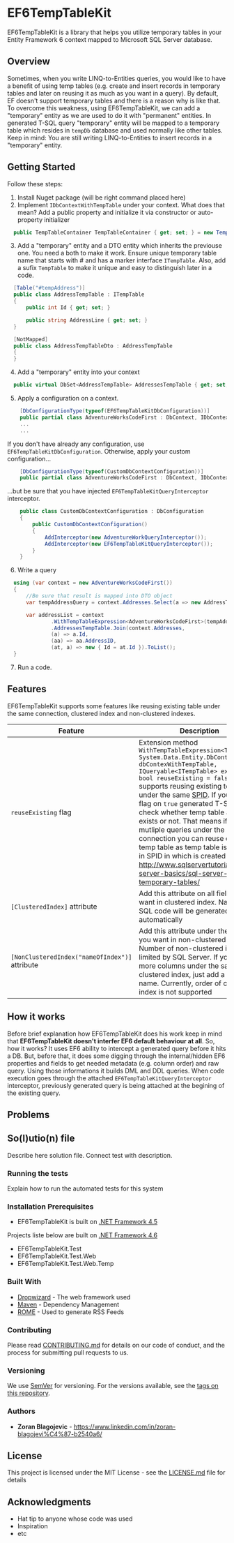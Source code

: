 # EF6TempTableKit 

EF6TempTableKit is a library that helps you utilize temporary tables in your Entity Framework 6 context mapped to Microsoft SQL Server database.

## Overview

Sometimes, when you write LINQ-to-Entities queries, you would like to have a benefit of using temp tables (e.g. create and insert records in temporary tables and later on reusing it as much as you want in a query). By default, EF doesn't support temporary tables and there is a reason why is like that. To overcome this weakness, using EF6TempTableKit, we can add a "temporary" entity as we are used to do it with "permanent" entities. In generated T-SQL query "temporary" entity will be mapped to a temporary table which resides in `tempDb` database and used normally like other tables.<br/>
Keep in mind: You are still writing LINQ-to-Entities to insert records in a "temporary" entity.

## Getting Started

Follow these steps:
1. Install Nuget package (will be right command placed here)
2. Implement `IDbContextWithTempTable` under your context. What does that mean? Add a public property and initialize it via constructor or auto-property initializer
```csharp
  public TempTableContainer TempTableContainer { get; set; } = new TempTableContainer();
```
3. Add a "temporary" entity and a DTO entity which inherits the previouse one. You need a both to make it work.
Ensure unique temporary table name that starts with # and has a marker interface `ITempTable`. Also, add  a sufix `TempTable` to make it unique and easy to distinguish later in a code.
```csharp
  [Table("#tempAddress")]
  public class AddressTempTable : ITempTable
  {
      public int Id { get; set; }

      public string AddressLine { get; set; }
  }

  [NotMapped]
  public class AddressTempTableDto : AddressTempTable
  {
  }
```
4. Add a "temporary" entity into your context 

```csharp
  public virtual DbSet<AddressTempTable> AddressesTempTable { get; set; }
```
5. Apply a configuration on a context.
```csharp
    [DbConfigurationType(typeof(EF6TempTableKitDbConfiguration))]
    public partial class AdventureWorksCodeFirst : DbContext, IDbContextWithTempTable
    ...
    ...    
```
If you don't have already any configuration, use `EF6TempTableKitDbConfiguration`. Otherwise, apply your custom configuration...
```csharp
    [DbConfigurationType(typeof(CustomDbContextConfiguration))]
    public partial class AdventureWorksCodeFirst : DbContext, IDbContextWithTempTable
````
 ...but be sure that you have injected `EF6TempTableKitQueryInterceptor` interceptor.
````csharp
    public class CustomDbContextConfiguration : DbConfiguration
    {
        public CustomDbContextConfiguration()
        {
            AddInterceptor(new AdventureWorkQueryInterceptor());
            AddInterceptor(new EF6TempTableKitQueryInterceptor());
        }
    }
````
6. Write a query
```csharp
  using (var context = new AdventureWorksCodeFirst())
  {
      //Be sure that result is mapped into DTO object
      var tempAddressQuery = context.Addresses.Select(a => new AddressTempTableDto { Id = a.AddressID, Name = a.AddressLine1 });

      var addressList = context
              .WithTempTableExpression<AdventureWorksCodeFirst>(tempAddressQuery)
              .AddressesTempTable.Join(context.Addresses,
              (a) => a.Id,
              (aa) => aa.AddressID,
              (at, a) => new { Id = at.Id }).ToList();                
  }
```
7. Run a code.

## Features

EF6TempTableKit supports some features like reusing existing table under the same connection, clustered index and non-clustered indexes.

| Feature       | Description |
| ------------- |-------------|
| `reuseExisting` flag | Extension method `WithTempTableExpression<T>(this System.Data.Entity.DbContext dbContexWithTempTable, IQueryable<ITempTable> expression, bool reuseExisting = false)` supports reusing existing temp table under the same [SPID](https://docs.microsoft.com/en-us/sql/t-sql/functions/spid-transact-sql?view=sql-server-ver15). If you set this flag on `true` generated T-SQL will check whether temp table already exists or not. That means if you run mutliple queries under the same connection you can reuse created temp table as temp table is scoped in SPID in which is created http://www.sqlservertutorial.net/sql-server-basics/sql-server-temporary-tables/|
|`[ClusteredIndex]` attribute| Add this attribute on all fields you want in clustered index. Name in T-SQL code will be generated automatically|
|`[NonClusteredIndex("nameOfIndex")]` attribute| Add this attribute under the fields you want in non-clustered index. Number of non-clustered index is limited by SQL Server. If you want more columns under the same non-clustered index, just add a same name. Currently, order of columns in index is not supported|

## How it works

Before brief explanation how EF6TempTableKit does his work keep in mind that **EF6TempTableKit doesn't interfer EF6 default behaviour at all**. So, how it works? It uses EF6 ability to intercept a generated query before it hits a DB. But, before that, it does some digging through the internal/hidden EF6 properties and fields to get needed metadata (e.g. column order) and raw query. Using those informations it builds DML and DDL queries. When code execution goes through the attached `EF6TempTableKitQueryInterceptor` interceptor, previously generated query is being attached at the begining of the existing query.

## Problems

## So(l)utio(n) file 

Describe here solution file. Connect test with description.

### Running the tests

Explain how to run the automated tests for this system

### Installation Prerequisites
- EF6TempTableKit is built on [.NET Framework 4.5](https://www.microsoft.com/en-us/download/details.aspx?id=30653)

Projects liste below are built on [.NET Framework 4.6](https://www.microsoft.com/en-us/download/details.aspx?id=48130) <br/>
- EF6TempTableKit.Test
- EF6TempTableKit.Test.Web
- EF6TempTableKit.Test.Web.Temp

### Built With

* [Dropwizard](http://www.dropwizard.io/1.0.2/docs/) - The web framework used
* [Maven](https://maven.apache.org/) - Dependency Management
* [ROME](https://rometools.github.io/rome/) - Used to generate RSS Feeds

### Contributing

Please read [CONTRIBUTING.md](https://gist.github.com/PurpleBooth/b24679402957c63ec426) for details on our code of conduct, and the process for submitting pull requests to us.

### Versioning

We use [SemVer](http://semver.org/) for versioning. For the versions available, see the [tags on this repository](https://github.com/your/project/tags). 

### Authors

* **Zoran Blagojevic** - https://www.linkedin.com/in/zoran-blagojevi%C4%87-b2540a6/

## License

This project is licensed under the MIT License - see the [LICENSE.md](LICENSE.md) file for details

## Acknowledgments

* Hat tip to anyone whose code was used
* Inspiration
* etc
